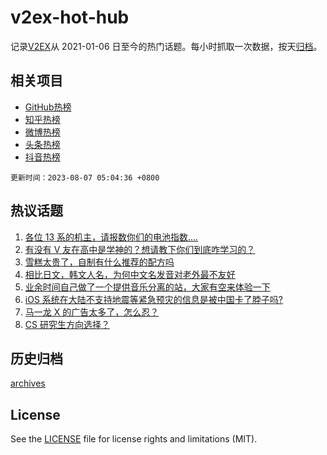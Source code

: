 # v2ex-hot-hub

 记录[V2EX](https://www.v2ex.com/)从 2021-01-06 日至今的热门话题。每小时抓取一次数据，按天[归档](archives)。
 
 ## 相关项目

- [GitHub热榜](https://github.com/lonnyzhang423/github-hot-hub)
- [知乎热榜](https://github.com/lonnyzhang423/zhihu-hot-hub)
- [微博热榜](https://github.com/lonnyzhang423/weibo-hot-hub)
- [头条热榜](https://github.com/lonnyzhang423/toutiao-hot-hub)
- [抖音热榜](https://github.com/lonnyzhang423/douyin-hot-hub)


 `更新时间：2023-08-07 05:04:36 +0800`

## 热议话题

1. [各位 13 系的机主，请报数你们的电池指数....](https://www.v2ex.com/t/962829)
1. [有没有 V 友在高中是学神的？想请教下你们到底咋学习的？](https://www.v2ex.com/t/962830)
1. [雪糕太贵了，自制有什么推荐的配方吗](https://www.v2ex.com/t/962816)
1. [相比日文，韩文人名，为何中文名发音对老外最不友好](https://www.v2ex.com/t/962811)
1. [业余时间自己做了一个提供音乐分离的站，大家有空来体验一下](https://www.v2ex.com/t/962795)
1. [iOS 系统在大陆不支持地震等紧急预灾的信息是被中国卡了脖子吗?](https://www.v2ex.com/t/962874)
1. [马一龙 X 的广告太多了，怎么忍？](https://www.v2ex.com/t/962736)
1. [CS 研究生方向选择？](https://www.v2ex.com/t/962775)

## 历史归档

[archives](archives)

## License

See the [LICENSE](LICENSE) file for license rights and limitations (MIT).
